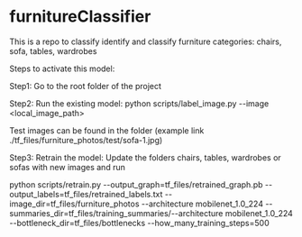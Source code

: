 # furnitureClassifier
This is a repo to classify identify and classify furniture categories: chairs, sofa, tables, wardrobes

Steps to activate this model:

Step1: Go to the root folder of the project

Step2: Run the existing model:
python scripts/label_image.py --image <local_image_path>

Test images can be found in the folder (example link ./tf_files/furniture_photos/test/sofa-1.jpg)

Step3: Retrain the model:
Update the folders chairs, tables, wardrobes or sofas with new images and run

python scripts/retrain.py --output_graph=tf_files/retrained_graph.pb --output_labels=tf_files/retrained_labels.txt --image_dir=tf_files/furniture_photos --architecture mobilenet_1.0_224 --summaries_dir=tf_files/training_summaries/--architecture mobilenet_1.0_224 --bottleneck_dir=tf_files/bottlenecks --how_many_training_steps=500
